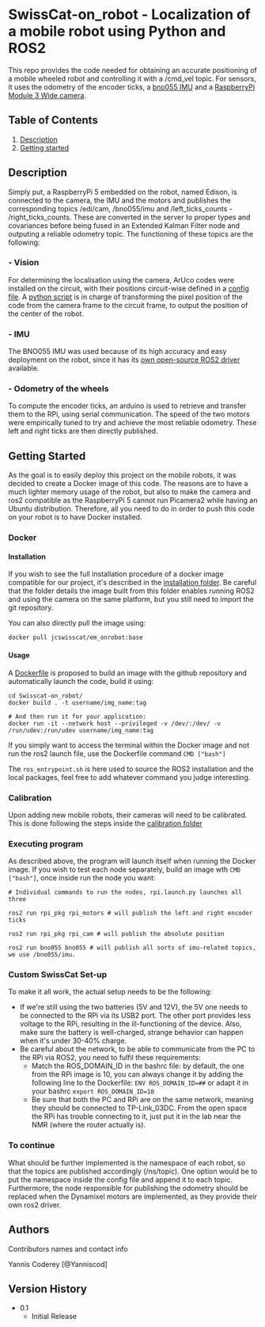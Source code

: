 # SwissCat-on_robot - Localization of a mobile robot using Python and ROS2 

This repo provides the code needed for obtaining an accurate positioning of a mobile wheeled robot and controlling it with a /cmd_vel topic. For sensors, it uses the odometry of the encoder ticks, a [bno055 IMU](https://www.bosch-sensortec.com/products/smart-sensor-systems/bno055/) and a [RaspberryPi Module 3 Wide camera](https://www.pi-shop.ch/raspberry-pi-camera-3-wide).

## Table of Contents
1. [Description](#description)<br>
2. [Getting started](#getting-started)
## Description

Simply put, a RaspberryPi 5 embedded on the robot, named Edison, is connected to the camera, the IMU and the motors and publishes the corresponding topics /edi/cam, /bno055/imu and /left_ticks_counts - /right_ticks_counts. These are converted in the server to proper types and covariances before being fused in an Extended Kalman Filter node and outputing a reliable odometry topic. The functioning of these topics are the following:

### - Vision
For determining the localisation using the camera, ArUco codes were installed on the circuit, with their positions circuit-wise defined in a [config file](https://github.com/swisscatplus/SwissCat-on_robot/blob/main/src/rpi_pkg/config/cam.yaml). A [python script](https://github.com/swisscatplus/SwissCat-on_robot/blob/main/src/rpi_pkg/rpi_pkg/submodules/detect_aruco.py) is in charge of transforming the pixel position of the code from the camera frame to the circuit frame, to output the position of the center of the robot.

### - IMU
The BNO055 IMU was used because of its high accuracy and easy deployment on the robot, since it has its [own open-source ROS2 driver](https://github.com/flynneva/bno055/tree/45e1ff16936101711260c9fda63fbad99376ce3b) available.

### - Odometry of the wheels
To compute the encoder ticks, an arduino is used to retrieve and transfer them to the RPi, using serial communication. The speed of the two motors were empirically tuned to try and achieve the most reliable odometry. These left and right ticks are then directly published.

## Getting Started
As the goal is to easily deploy this project on the mobile robots, it was decided to create a Docker image of this code. The reasons are to have a much lighter memory usage of the robot, but also to make the camera and ros2 compatible as the RaspberryPi 5 cannot run Picamera2 while having an Ubuntu distribution. Therefore, all you need to do in order to push this code on your robot is to have Docker installed. 

### Docker

#### Installation
If you wish to see the full installation procedure of a docker image compatible for our project, it's described in the [installation folder](https://github.com/swisscatplus/SwissCat-on_robot/tree/config/installation_procedure). Be careful that the folder details the image built from this folder enables running ROS2 and using the camera on the same platform, but you still need to import the git repository. 

You can also directly pull the image using:
```
docker pull jcswisscat/em_onrobot:base
```
#### Usage
A [Dockerfile](https://github.com/swisscatplus/SwissCat-on_robot/edit/main/Dockerfile) is proposed to build an image with the github repository and automatically launch the code, build it using:
```
cd Swisscat-on_robot/
docker build . -t username/img_name:tag

# And then run it for your application:
docker run -it --network host --privileged -v /dev/:/dev/ -v /run/udev:/run/udev username/img_name:tag
```
If you simply want to access the terminal within the Docker image and not run the ros2 launch file, use the Dockerfile command
``
CMD ["bash"]
``

The `ros_entrypoint.sh` is here used to source the ROS2 installation and the local packages, feel free to add whatever command you judge interesting.

### Calibration
Upon adding new mobile robots, their cameras will need to be calibrated. This is done following the steps inside the [calibration folder]()

### Executing program
As described above, the program will launch itself when running the Docker image. If you wish to test each node separately, build an image wth `CMD ["bash"]`, once inside run the node you want:
```
# Individual commands to run the nodes, rpi.launch.py launches all three

ros2 run rpi_pkg rpi_motors # will publish the left and right encoder ticks

ros2 run rpi_pkg rpi_cam # will publish the absolute position

ros2 run bno055 bno055 # will publish all sorts of imu-related topics, we use /bno055/imu.
```

### Custom SwissCat Set-up

To make it all work, the actual setup needs to be the following:
   - If we're still using the two batteries (5V and 12V), the 5V one needs to be connected to the RPi via its USB2 port. The other port provides less voltage to the RPi, resulting in the ill-functioning of the device. Also, make sure the battery is well-charged, strange behavior can happen when it's under 30-40% charge.
   - Be careful about the network, to be able to communicate from the PC to the RPi via ROS2, you need to fulfil these requirements:
        - Match the ROS_DOMAIN_ID in the bashrc file: by default, the one from the RPi image is 10, you can always change it by adding the following line to the Dockerfile: `ENV ROS_DOMAIN_ID=##` or adapt it in your bashrc `export ROS_DOMAIN_ID=10`
        - Be sure that both the PC and RPi are on the same network, meaning they should be connected to TP-Link_03DC. From the open space the RPi has trouble connecting to it,  just put it in the lab near the NMR (where the router actually is).

### To continue
What should be further implemented is the namespace of each robot, so that the topics are published accordingly (/ns/topic). One option would be to put the namespace inside the config file and append it to each topic.
Furthermore, the node responsible for publishing the odometry should be replaced when the Dynamixel motors are implemented, as they provide their own ros2 driver.

## Authors

Contributors names and contact info

Yannis Coderey 
[@Yanniscod]

## Version History

* 0.1
    * Initial Release
